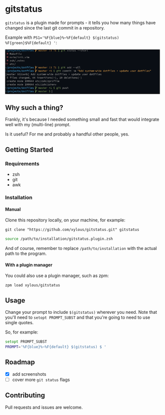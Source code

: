# gitstatus

`gitstatus` is a plugin made for prompts - it tells you how many things have
changed since the last git commit in a repository.

Example with `PS1='%F{blue}%~%F{default} $(gitstatus) %F{green}$%F{default} '`:

![](./screenshot.png)

## Why such a thing?

Frankly, it's because I needed something small and fast that would integrate
well with my (multi-line) prompt.

Is it useful? For me and probably a handful other people, yes.

## Getting Started

### Requirements

- zsh
- git
- awk

### Installation

#### Manual

Clone this repository locally, on your machine, for example:

```
git clone "https://github.com/xylous/gitstatus.git" gitstatus
```

```zsh
source /path/to/installation/gitstatus.plugin.zsh
```

And of course, remember to replace `/path/to/installation` with the actual path
to the program.

#### With a plugin manager

You could also use a plugin manager, such as zpm:

```
zpm load xylous/gitstatus
```

## Usage

Change your prompt to include `$(gitstatus)` wherever you need. Note that you'll
need to `setopt PROMPT_SUBST` and that you're going to need to use single
quotes.

So, for example:

```zsh
setopt PROMPT_SUBST
PROMPT='%F{blue}%~%F{default} $(gitstatus) $ '
```

## Roadmap

- [x] add screenshots
- [ ] cover more `git status` flags

## Contributing

Pull requests and issues are welcome.
